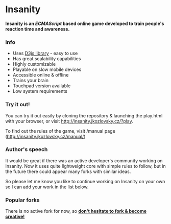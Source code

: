 Insanity
========

  **Insanity is an _ECMAScript_ based online game developed to train people's reaction time and awareness.**
  
  
  
### Info
  * Uses [D3js library](https://github.com/mbostock/d3) - easy to use
  * Has great scalability capabilities
  * Highly customizable
  * Playable on slow mobile devices
  * Accessible online & offline
  * Trains your brain
  * Touchpad version available
  * Low system requirements
  
### Try it out!
  You can try it out easily by cloning the repository & launching the play.html with your browser, or visit http://insanity.jkozlovsky.cz/?play.

  To find out the rules of the game, visit /manual page (http://insanity.jkozlovsky.cz/manual/)

### Author's speech

  It would be great if there was an active developer's community working on Insanity. Now it uses quite lightweight core with simple rules to follow, but in the future there could appear many forks with similar ideas.
  
  So please let me know you like to continue working on Insanity on your own so I can add your work in the list below.
  
### Popular forks

  There is no active fork for now, so [**don't hesitate to fork & become creative!**](https://github.com/jirislav/Insanity/fork)
